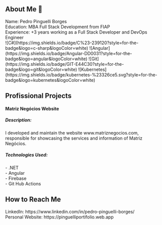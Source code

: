 <h2>About Me 👋</h2>
Name: Pedro Pinguelli Borges <br>
Education: MBA Full Stack Development from FIAP <br>
Experience: +3 years working as a Full Stack Developer and DevOps Engineer <br>
![C#](https://img.shields.io/badge/C%23-239120?style=for-the-badge&logo=c-sharp&logoColor=white) ![Angular](https://img.shields.io/badge/Angular-DD0031?style=for-the-badge&logo=angular&logoColor=white) 	![Git](https://img.shields.io/badge/GIT-E44C30?style=for-the-badge&logo=git&logoColor=white) ![Kubernetes](https://img.shields.io/badge/kubernetes-%23326ce5.svg?style=for-the-badge&logo=kubernetes&logoColor=white) <br>

 <h2>Profissional Projects</h2>
<h4>Matriz Negócios Website</h4>
<h5> Description: </h5>
I developed and maintain the website www.matriznegocios.com, responsible for showcasing the services and information of Matriz Negócios. <br>
<h5> Technologies Used: </h5>
- .NET<br>
- Angular<br>
- Firebase<br>
- Git Hub Actions<br>
  
 <h2> How to Reach Me </h2>
LinkedIn: https://www.linkedin.com/in/pedro-pinguelli-borges/ <br>
Personal Website: https://pinguelliportifolio.web.app <br>

  

